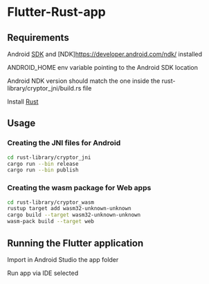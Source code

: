 # Flutter-Rust-app

## Requirements 
Android [SDK](https://developer.android.com/studio) and [NDK]https://developer.android.com/ndk/ installed

ANDROID_HOME env variable pointing to the Android SDK location

Android NDK version should match the one inside the rust-library/cryptor_jni/build.rs file

Install [Rust](https://www.rust-lang.org/tools/install)

## Usage 
### Creating the JNI files for Android 
```bash
cd rust-library/cryptor_jni
cargo run --bin release
cargo run --bin publish
```
### Creating the wasm package for Web apps
```bash
cd rust-library/cryptor_wasm
rustup target add wasm32-unknown-unknown
cargo build --target wasm32-unknown-unknown
wasm-pack build --target web 
```

## Running the Flutter application
Import in Android Studio the app folder

Run app via IDE selected 

